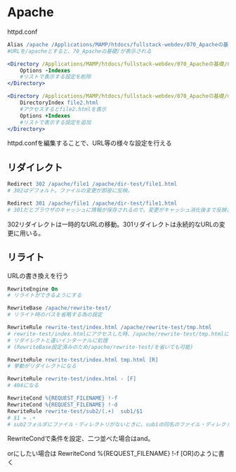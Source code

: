 # Apache

httpd.conf
```apache
Alias /apache /Applications/MAMP/htdocs/fullstack-webdev/070_Apacheの基礎/
#URLを/apacheとすると、70_Apacheの基礎/が表示される

<Directory /Applications/MAMP/htdocs/fullstack-webdev/070_Apacheの基礎/>
    Options -Indexes
    #リストで表示する設定を削除
</Directory>

<Directory /Applications/MAMP/htdocs/fullstack-webdev/070_Apacheの基礎/dir-test/sub1/>
    DirectoryIndex file2.html
    #アクセスするとfile2.htmlを表示
    Options +Indexes
    #リストで表示する設定を追加
</Directory>
```
httpd.confを編集することで、URL等の様々な設定を行える

## リダイレクト

```apache
Redirect 302 /apache/file1 /apache/dir-test/file1.html
# 302はデフォルト。ファイルの変更が即座に反映。

Redirect 301 /apache/file1 /apache/dir-test/file1.html
# 301だとブラウザのキャッシュに情報が保存されるので、変更がキャッシュ消化後まで反映されない。
```
302リダイレクトは一時的なURLの移動。301リダイレクトは永続的なURLの変更に用いる。

## リライト
URLの書き換えを行う
```apache
RewriteEngine On
# リライトができるようにする

RewriteBase /apache/rewrite-test/
# リライト時のパスを省略する為の設定

RewriteRule rewrite-test/index.html /apache/rewrite-test/tmp.html 
# rewrite-test/index.htmlにアクセスした時、/apache/rewrite-test/tmp.htmlに飛ぶ
# リダイレクトと違いインターナルに処理
# (RewriteBase設定済みのため/apache/rewrite-test/を省いても可能)

RewriteRule rewrite-test/index.html tmp.html [R]
# 挙動がリダイレクトになる

RewriteRule rewrite-test/index.html - [F]
# 404になる

```

```apache
RewriteCond %{REQUEST_FILENAME} !-f
RewriteCond %{REQUEST_FILENAME} !-d
RewriteRule rewrite-test/sub2/(.+)  sub1/$1
# $1 = .+
# sub2フォルダにファイル・ディレクトリがないときに、sub1の同名のファイル・ディレクトリを表示する
```
RewriteCondで条件を設定、二つ並べた場合はand。

orにしたい場合は RewriteCond %{REQUEST_FILENAME} !-f [OR]のように書く